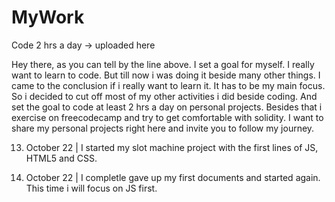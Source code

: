 # MyWork
Code 2 hrs a day -> uploaded here

Hey there, 
as you can tell by the line above. I set a goal for myself. I really want to learn to code. But till now i was doing it beside many other things. 
I came to the conclusion if i really want to learn it. It has to be my main focus. So i decided to cut off most of my other activities i did beside coding.
And set the goal to code at least 2 hrs a day on personal projects. Besides that i exercise on freecodecamp and try to get comfortable with solidity.
I want to share my personal projects right here and invite you to follow my journey.

13. October 22 | 
  I started my slot machine project with the first lines of JS, HTML5 and CSS.
 
14. October 22 | 
  I completle gave up my first documents and started again. This time i will focus on JS first.
